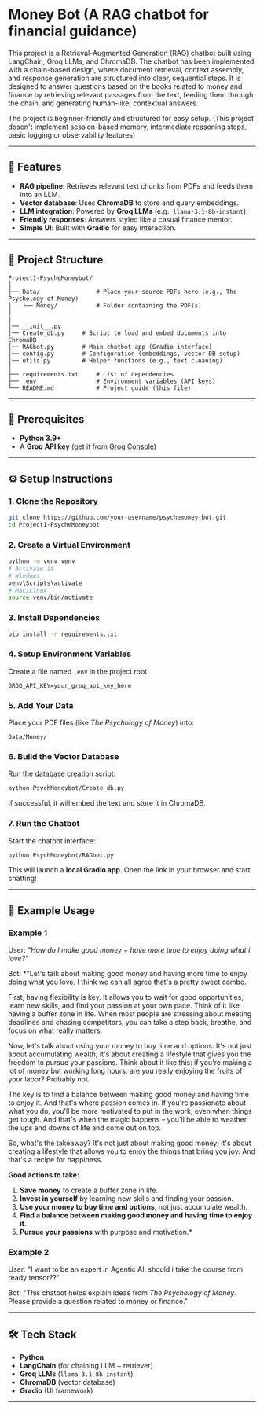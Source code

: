 # Money Bot (A RAG chatbot for financial guidance)

This project is a Retrieval-Augmented Generation (RAG) chatbot built using LangChain, Groq LLMs, and ChromaDB. The chatbot has been implemented with a chain-based design, where document retrieval, context assembly, and response generation are structured into clear, sequential steps. 
It is designed to answer questions based on the books related to money and finance by retrieving relevant passages from the text, feeding them through the chain, and generating human-like, contextual answers.

The project is beginner-friendly and structured for easy setup.
(This project dosen't implement session-based memory, intermediate reasoning steps, basic logging or observability features)

---

## 🚀 Features

* **RAG pipeline**: Retrieves relevant text chunks from PDFs and feeds them into an LLM.
* **Vector database**: Uses **ChromaDB** to store and query embeddings.
* **LLM integration**: Powered by **Groq LLMs** (e.g., `llama-3.1-8b-instant`).
* **Friendly responses**: Answers styled like a casual finance mentor.
* **Simple UI**: Built with **Gradio** for easy interaction.

---

## 📂 Project Structure

```
Project1-PsycheMoneybot/
│
├── Data/                # Place your source PDFs here (e.g., The Psychology of Money)
│   └── Money/           # Folder containing the PDF(s)
│
|
│── __init__.py
│── Create_db.py     # Script to load and embed documents into ChromaDB
│── RAGbot.py        # Main chatbot app (Gradio interface)
│── config.py        # Configuration (embeddings, vector DB setup)
│── utils.py         # Helper functions (e.g., text cleaning)
│
├── requirements.txt     # List of dependencies
├── .env                 # Environment variables (API keys)
└── README.md            # Project guide (this file)
```

---

## 🔑 Prerequisites

* **Python 3.9+**
* A **Groq API key** (get it from [Groq Console](https://console.groq.com/))

---

## ⚙️ Setup Instructions

### 1. Clone the Repository

```bash
git clone https://github.com/your-username/psychemoney-bot.git
cd Project1-PsycheMoneybot
```

### 2. Create a Virtual Environment

```bash
python -m venv venv
# Activate it
# Windows
venv\Scripts\activate
# Mac/Linux
source venv/bin/activate
```

### 3. Install Dependencies

```bash
pip install -r requirements.txt
```

### 4. Setup Environment Variables

Create a file named `.env` in the project root:

```
GROQ_API_KEY=your_groq_api_key_here
```

### 5. Add Your Data

Place your PDF files (like *The Psychology of Money*) into:

```
Data/Money/
```

### 6. Build the Vector Database

Run the database creation script:

```bash
python PsychMoneybot/Create_db.py
```

If successful, it will embed the text and store it in ChromaDB.

### 7. Run the Chatbot

Start the chatbot interface:

```bash
python PsychMoneybot/RAGbot.py
```

This will launch a **local Gradio app**. Open the link in your browser and start chatting!

---

## 📖 Example Usage
### Example 1
User: *"How do I make good money + have more time to enjoy doing what i love?"*

Bot: *"Let's talk about making good money and having more time to enjoy doing what you love. I think we can all agree that's a pretty sweet combo.

First, having flexibility is key. It allows you to wait for good opportunities, learn new skills, and find your passion at your own pace. Think of it like having a buffer zone in life. When most people are stressing about meeting deadlines and chasing competitors, you can take a step back, breathe, and focus on what really matters.

Now, let's talk about using your money to buy time and options. It's not just about accumulating wealth; it's about creating a lifestyle that gives you the freedom to pursue your passions. Think about it like this: if you're making a lot of money but working long hours, are you really enjoying the fruits of your labor? Probably not.

The key is to find a balance between making good money and having time to enjoy it. And that's where passion comes in. If you're passionate about what you do, you'll be more motivated to put in the work, even when things get tough. And that's when the magic happens – you'll be able to weather the ups and downs of life and come out on top.

So, what's the takeaway? It's not just about making good money; it's about creating a lifestyle that allows you to enjoy the things that bring you joy. And that's a recipe for happiness.

**Good actions to take:**

1. **Save money** to create a buffer zone in life.
2. **Invest in yourself** by learning new skills and finding your passion.
3. **Use your money to buy time and options**, not just accumulate wealth.
4. **Find a balance between making good money and having time to enjoy it**.
5. **Pursue your passions** with purpose and motivation.*

### Example 2

User: "I want to be an expert in Agentic AI, should i take the course from ready tensor??"

Bot: "This chatbot helps explain ideas from *The Psychology of Money*. Please provide a question related to money or finance."

---

## 🛠️ Tech Stack

* **Python**
* **LangChain** (for chaining LLM + retriever)
* **Groq LLMs** (`llama-3.1-8b-instant`)
* **ChromaDB** (vector database)
* **Gradio** (UI framework)


---